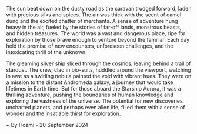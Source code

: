 
The sun beat down on the dusty road as the caravan trudged forward, laden with precious silks and spices.  The air was thick with the scent of camel dung and the excited chatter of merchants.  A sense of adventure hung heavy in the air, fueled by the stories of far-off lands, monstrous beasts, and hidden treasures. The world was a vast and dangerous place, ripe for exploration by those brave enough to venture beyond the familiar. Each day held the promise of new encounters, unforeseen challenges, and the intoxicating thrill of the unknown.

The gleaming silver ship sliced through the cosmos, leaving behind a trail of stardust.  The crew, clad in bio-suits, huddled around the viewport, watching in awe as a swirling nebula painted the void with vibrant hues.  They were on a mission to the distant Andromeda galaxy, a journey that would take lifetimes in Earth time. But for those aboard the Starship Aurora, it was a thrilling adventure, pushing the boundaries of human knowledge and exploring the vastness of the universe. The potential for new discoveries, uncharted planets, and perhaps even alien life, filled them with a sense of wonder and the insatiable thirst for exploration. 

~ By Hozmi - 20 September 2024

